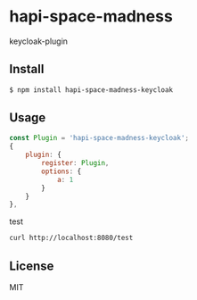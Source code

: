 # hapi-space-madness

keycloak-plugin


## Install

```bash
$ npm install hapi-space-madness-keycloak
```


## Usage

```javascript
const Plugin = 'hapi-space-madness-keycloak';
{
    plugin: {
        register: Plugin,
        options: {
            a: 1
        }
    }
},
```
test
```bash
curl http://localhost:8080/test
```


## License

MIT